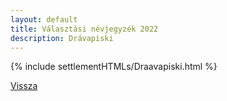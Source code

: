 ```yaml
---
layout: default
title: Választási névjegyzék 2022
description: Drávapiski
---
```


{% include settlementHTMLs/Draavapiski.html %}

[Vissza](./)